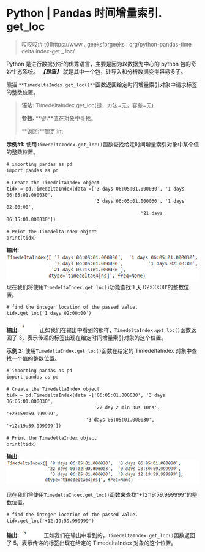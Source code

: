 # Python | Pandas 时间增量索引. get_loc

> 哎哎哎:# t0]https://www . geeksforgeeks . org/python-pandas-time delta index-get _ loc/

Python 是进行数据分析的优秀语言，主要是因为以数据为中心的 python 包的奇妙生态系统。 ***【熊猫】*** 就是其中一个包，让导入和分析数据变得容易多了。

熊猫 `**TimedeltaIndex.get_loc()**`函数返回给定时间增量索引对象中请求标签的整数位置。

> **语法:** TimedeltaIndex.get_loc(键，方法=无，容差=无)
> 
> **参数:**
> **键:**值在对象中寻找。
> 
> **返回:**锁定:int

**示例#1:** 使用`TimedeltaIndex.get_loc()`函数查找给定时间增量索引对象中某个值的整数位置。

```
# importing pandas as pd
import pandas as pd

# Create the TimedeltaIndex object
tidx = pd.TimedeltaIndex(data =['3 days 06:05:01.000030', '1 days 06:05:01.000030',
                                '3 days 06:05:01.000030', '1 days 02:00:00', 
                                                 '21 days 06:15:01.000030'])

# Print the TimedeltaIndex object
print(tidx)
```

**输出:**
![](img/7d3de5b21d4bb4033f6290dd3d245349.png)
现在我们将使用`TimedeltaIndex.get_loc()`功能查找‘1 天 02:00:00’的整数位置。

```
# find the integer location of the passed value.
tidx.get_loc('1 days 02:00:00')
```

**输出:**
![](img/7e0cd5d7c84425572c1687b929c09734.png)
正如我们在输出中看到的那样，`TimedeltaIndex.get_loc()`函数返回了 3，表示传递的标签出现在给定时间增量索引对象的这个位置。

**示例 2:** 使用`TimedeltaIndex.get_loc()`函数在给定的 TimedeltaIndex 对象中查找一个值的整数位置。

```
# importing pandas as pd
import pandas as pd

# Create the TimedeltaIndex object
tidx = pd.TimedeltaIndex(data =['06:05:01.000030', '3 days 06:05:01.000030',
                                '22 day 2 min 3us 10ns', '+23:59:59.999999',
                             '3 days 06:05:01.000030', '+12:19:59.999999'])

# Print the TimedeltaIndex object
print(tidx)
```

**输出:**
![](img/fd61642553002e36d4a6d021f626b8f1.png)

现在我们将使用`TimedeltaIndex.get_loc()`函数来查找“+12:19:59.999999”的整数位置。

```
# find the integer location of the passed value.
tidx.get_loc('+12:19:59.999999')
```

**输出:**
![](img/f8f56fe886a1e832d70c6d2606b04cdc.png)
正如我们在输出中看到的，`TimedeltaIndex.get_loc()`函数返回了 5，表示传递的标签出现在给定的 TimedeltaIndex 对象的这个位置。